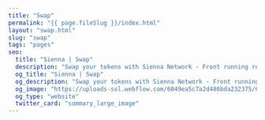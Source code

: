 ```yaml
---
title: "Swap"
permalink: "{{ page.fileSlug }}/index.html"
layout: "swap.html"
slug: "swap"
tags: "pages"
seo:
  title: "Sienna | Swap"
  description: "Swap your tokens with Sienna Network - Front running resistance"
  og_title: "Sienna | Swap"
  og_description: "Swap your tokens with Sienna Network - Front running resistance"
  og_image: "https://uploads-ssl.webflow.com/6049ea5c7a2d486bda232375/60a77be1dbf7c429d5001b6e_Open%20Graph%20Image%20Frontpage%202.0.jpg"
  og_type: "website"
  twitter_card: "summary_large_image"
---
```



